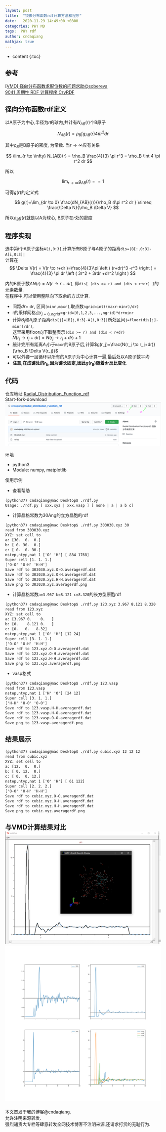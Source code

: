 ```yaml
---
layout: post
title:  "镜像分布函数rdf计算方法和程序"
date:   2020-11-29 14:49:00 +0800
categories: PHY MD 
tags:  PHY rdf 
author: cndaqiang
mathjax: true
---
```

* content
{:toc}






## 参考
[[VMD] 径向分布函数求配位数的问题求助@sobereva](http://bbs.keinsci.com/thread-15102-1-1.html)<br>
[9041 周期性 RDF 计算程序 CryRDF](https://zhuanlan.zhihu.com/p/178610319)<br>


## 径向分布函数rdf定义
以A原子为中心,半径为$r$的球内,共计有$N_{AB}(r)$个B原子

$$
N_{AB}(r)= \rho_B \int  g_{AB}(r) 4 \pi r^2  dr
$$

其中$\rho_B$是B原子的密度, 为常数. 当$r \to \infty$应有关系

$$
\lim_{r \to \infty} N_{AB}(r) = \rho_B  \frac{4}{3} \pi r^3 = \rho_B \int   4 \pi r^2  dr
$$

所以

$$
\lim_{r \to \infty}  g_{AB}(r) == 1
$$

可得$g(r)$的定义式

$$
g(r)=\lim_{dr \to 0} \frac{dN_{AB}(r)}{\rho_B 4\pi r^2 dr } \simeq  \frac{\Delta N}{\rho_B \Delta V}
$$

所以$\rho_B g(r)$就是以A为球心, B原子在$r$处的密度


## 程序实现

选中第i个A原子坐标`A[i,0:3]`,计算所有B原子与A原子的距离`dis=|B[:,0:3]-A[i,0:3]|`<br>
计算在
$$
\Delta V(r) = V(r \to r+dr )=\frac{4}{3}\pi \left ( (r+dr)^3 -r^3 \right ) = \frac{4}{3} \pi dr \left ( 3r^2 + 3rdr +dr^2 \right )  
$$

内的B原子数$\Delta N(r)= N(r \to r+dr)$, 即`dis[ (dis >= r) and (dis < r+dr) ]`的元素数量.<br>
在程序中,可以使用整除向下取余的方式计算.<br>
- 间距$dr$= `dr`, 区间`[minr,maxr]`,取点数`ngrid=int((maxr-minr)/dr)`
- r的采样网格点$r_{j=0,ngrid}$=`grid=[0,1,2,3,...,ngrid]*dr+minr`
- 计算$B_j$和$A_i$原子距离`dis[j]=|B[j,0:3]-A[i,0:3]|`所处区间`j=floor(dis[j]-minr)/dr)`,<br>
   这里采用floor向下取整表示`(dis >= r) and (dis < r+dr)`<br>
   $N(r_j \to r_j+dr) = N(r_j \to r_j+dr) + 1$
- 统计完所有距离$A_i$小于`maxr`的B原子后,计算$g(r_j)=\frac{N(r_j \to r_j+dr)}{\rho_B \Delta V(r_j)}$
- 可以外套一层循环以所有的A原子为中心计算一遍,最后处以A原子数平均
- **注意,在成键处的$r_b$,因为键长固定,因此$g(r_B)$随着dr反比变化**

## 代码
仓库地址 [Radial_Distribution_Function_rdf](https://github.com/cndaqiang/Radial_Distribution_Function_rdf)<br>
Start-fork-download<br>
![](/uploads/2020/11/rdf.png)

环境
- python3
- Module: numpy, matplotlib

使用示例
- 查看帮助
```
(python37) cndaqiang@mac Desktop$ ./rdf.py
Usage: ./rdf.py [ xxx.xyz | xxx.vasp ] [ none | a | a b c]
```
- 计算晶格常数为30Ang的立方晶胞的rdf
```
(python37) cndaqiang@mac Desktop$ ./rdf.py 303030.xyz 30
read from 303030.xyz
XYZ: set cell to
a: [30.  0.  0.]
b: [ 0. 30.  0.]
c: [ 0.  0. 30.]
nstep,ntyp,nat 1 ['O' 'H'] [ 884 1768]
Super cell [1. 1. 1.]
['O-O' 'O-H' 'H-H']
Save rdf to 303030.xyz.O-O.averagerdf.dat
Save rdf to 303030.xyz.O-H.averagerdf.dat
Save rdf to 303030.xyz.H-H.averagerdf.dat
Save png to 303030.xyz.averagerdf.png
```
- 计算晶格常数`a=3.967 b=8.121 c=8.320`的长方型原胞rdf
```
(python37) cndaqiang@mac Desktop$ ./rdf.py 123.xyz 3.967 8.121 8.320
read from 123.xyz
XYZ: set cell to
a: [3.967 0.    0.   ]
b: [0.    8.121 0.   ]
c: [0.   0.   8.32]
nstep,ntyp,nat 1 ['O' 'H'] [12 24]
Super cell [3. 1. 1.]
['O-O' 'O-H' 'H-H']
Save rdf to 123.xyz.O-O.averagerdf.dat
Save rdf to 123.xyz.O-H.averagerdf.dat
Save rdf to 123.xyz.H-H.averagerdf.dat
Save png to 123.xyz.averagerdf.png
```
- vasp格式
```
(python37) cndaqiang@mac Desktop$ ./rdf.py 123.vasp
read from 123.vasp
nstep,ntyp,nat 1 ['H' 'O'] [24 12]
Super cell [3. 1. 1.]
['H-H' 'H-O' 'O-O']
Save rdf to 123.vasp.H-H.averagerdf.dat
Save rdf to 123.vasp.H-O.averagerdf.dat
Save rdf to 123.vasp.O-O.averagerdf.dat
Save png to 123.vasp.averagerdf.png
```

## 结果展示
```
(python37) cndaqiang@mac Desktop$ ./rdf.py cubic.xyz 12 12 12
read from cubic.xyz
XYZ: set cell to
a: [12.  0.  0.]
b: [ 0. 12.  0.]
c: [ 0.  0. 12.]
nstep,ntyp,nat 1 ['O' 'H'] [ 61 122]
Super cell [2. 2. 2.]
['O-O' 'O-H' 'H-H']
Save rdf to cubic.xyz.O-O.averagerdf.dat
Save rdf to cubic.xyz.O-H.averagerdf.dat
Save rdf to cubic.xyz.H-H.averagerdf.dat
Save png to cubic.xyz.averagerdf.png
```
与VMD计算结果对比
![](/uploads/2020/11/vmd.png)
![](/uploads/2020/11/cubic.xyz.averagerdf.png)
------
本文首发于[我的博客@cndaqiang](https://cndaqiang.github.io/).<br>
允许注明来源转发.<br>
强烈谴责大专栏等肆意转发全网技术博客不注明来源,还请求打赏的无耻行为.
